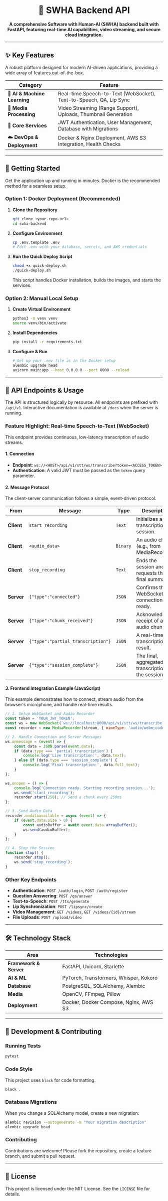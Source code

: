 <div align="center">

# 🎤 SWHA Backend API

**A comprehensive Software with Human-AI (SWHA) backend built with FastAPI, featuring real-time AI capabilities, video streaming, and secure cloud integration.**

</div>

---

## ✨ Key Features

A robust platform designed for modern AI-driven applications, providing a wide array of features out-of-the-box.

| Category               | Feature                                                              |
| ---------------------- | -------------------------------------------------------------------- |
| 🤖 **AI & Machine Learning** | Real-time Speech-to-Text (WebSocket), Text-to-Speech, QA, Lip Sync |
| 🎥 **Media Processing**    | Video Streaming (Range Support), Uploads, Thumbnail Generation       |
| 🔐 **Core Services**     | JWT Authentication, User Management, Database with Migrations        |
| ☁️ **DevOps & Deployment** | Docker & Nginx Deployment, AWS S3 Integration, Health Checks         |

---

## 🚀 Getting Started

Get the application up and running in minutes. Docker is the recommended method for a seamless setup.

### Option 1: Docker Deployment (Recommended)

1.  **Clone the Repository**
    ```bash
    git clone <your-repo-url>
    cd swha-backend
    ```

2.  **Configure Environment**
    ```bash
    cp .env.template .env
    # Edit .env with your database, secrets, and AWS credentials
    ```

3.  **Run the Quick Deploy Script**
    ```bash
    chmod +x quick-deploy.sh
    ./quick-deploy.sh
    ```
    This script handles Docker installation, builds the images, and starts the services.

### Option 2: Manual Local Setup

1.  **Create Virtual Environment**
    ```bash
    python3 -m venv venv
    source venv/bin/activate
    ```

2.  **Install Dependencies**
    ```bash
    pip install -r requirements.txt
    ```

3.  **Configure & Run**
    ```bash
    # Set up your .env file as in the Docker setup
    alembic upgrade head
    uvicorn main:app --host 0.0.0.0 --port 8000 --reload
    ```

---

## 🔌 API Endpoints & Usage

The API is structured logically by resource. All endpoints are prefixed with `/api/v1`. Interactive documentation is available at `/docs` when the server is running.

### Feature Highlight: Real-time Speech-to-Text (WebSocket)

This endpoint provides continuous, low-latency transcription of audio streams.

#### 1. Connection

-   **Endpoint**: `ws://<HOST>/api/v1/stt/ws/transcribe?token=<ACCESS_TOKEN>`
-   **Authentication**: A valid JWT must be passed as the `token` query parameter.

#### 2. Message Protocol

The client-server communication follows a simple, event-driven protocol:

| From         | Message                  | Type     | Description                                         |
| ------------ | ------------------------ | -------- | --------------------------------------------------- |
| **Client**   | `start_recording`        | `Text`   | Initializes a new transcription session.            |
| **Client**   | `<audio_data>`           | `Binary` | An audio chunk (e.g., from MediaRecorder).          |
| **Client**   | `stop_recording`         | `Text`   | Ends the session and requests the final summary.    |
| **Server**   | `{"type":"connected"}`   | `JSON`   | Confirms the WebSocket connection is ready.         |
| **Server**   | `{"type":"chunk_received"}`| `JSON`   | Acknowledges receipt of an audio chunk.             |
| **Server**   | `{"type":"partial_transcription"}`| `JSON`| A real-time transcription result.                   |
| **Server**   | `{"type":"session_complete"}`| `JSON` | The final, aggregated transcription for the session.|

#### 3. Frontend Integration Example (JavaScript)

This example demonstrates how to connect, stream audio from the browser's microphone, and handle real-time results.

```javascript
// 1. Setup WebSocket and Audio Recorder
const token = 'YOUR_JWT_TOKEN';
const ws = new WebSocket(`ws://localhost:8000/api/v1/stt/ws/transcribe?token=${token}`);
const recorder = new MediaRecorder(stream, { mimeType: 'audio/webm;codecs=opus' });

// 2. Handle Connection and Server Messages
ws.onmessage = (event) => {
    const data = JSON.parse(event.data);
    if (data.type === 'partial_transcription') {
        console.log('Live transcription:', data.text);
    } else if (data.type === 'session_complete') {
        console.log('Final transcription:', data.full_text);
    }
};

ws.onopen = () => {
    console.log('Connection ready. Starting recording session...');
    ws.send('start_recording');
    recorder.start(250); // Send a chunk every 250ms
};

// 3. Send Audio Data
recorder.ondataavailable = async (event) => {
    if (event.data.size > 0) {
        const audioBuffer = await event.data.arrayBuffer();
        ws.send(audioBuffer);
    }
};

// 4. Stop the Session
function stop() {
    recorder.stop();
    ws.send('stop_recording');
}
```

### Other Key Endpoints

-   **Authentication**: `POST /auth/login`, `POST /auth/register`
-   **Question Answering**: `POST /qa/answer`
-   **Text-to-Speech**: `POST /tts/generate`
-   **Lip Synchronization**: `POST /lipsync/create`
-   **Video Management**: `GET /videos`, `GET /videos/{id}/stream`
-   **File Uploads**: `POST /upload/video`

---

## 🛠️ Technology Stack

| Area                   | Technologies                                                                 |
| ---------------------- | ---------------------------------------------------------------------------- |
| **Framework & Server** | FastAPI, Uvicorn, Starlette                                                  |
| **AI & ML**            | PyTorch, Transformers, Whisper, Kokoro                                       |
| **Database**           | PostgreSQL, SQLAlchemy, Alembic                                              |
| **Media**              | OpenCV, FFmpeg, Pillow                                                       |
| **Deployment**         | Docker, Docker Compose, Nginx, AWS S3                                        |

---

## 🔧 Development & Contributing

### Running Tests

```bash
pytest
```

### Code Style

This project uses `black` for code formatting.
```bash
black .
```

### Database Migrations

When you change a SQLAlchemy model, create a new migration:
```bash
alembic revision --autogenerate -m "Your migration description"
alembic upgrade head
```

### Contributing

Contributions are welcome! Please fork the repository, create a feature branch, and submit a pull request.

---

## 📄 License

This project is licensed under the MIT License. See the `LICENSE` file for details. 